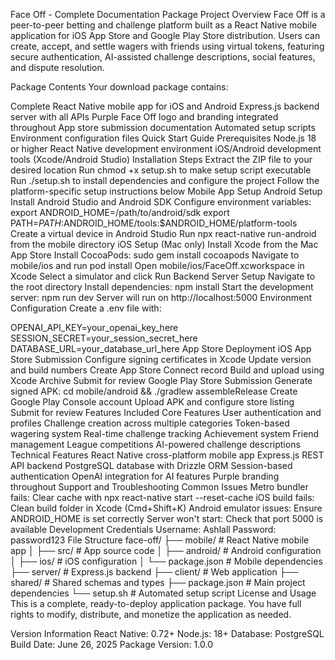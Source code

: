 Face Off - Complete Documentation Package
Project Overview
Face Off is a peer-to-peer betting and challenge platform built as a React Native mobile application for iOS App Store and Google Play Store distribution. Users can create, accept, and settle wagers with friends using virtual tokens, featuring secure authentication, AI-assisted challenge descriptions, social features, and dispute resolution.

Package Contents
Your download package contains:

Complete React Native mobile app for iOS and Android
Express.js backend server with all APIs
Purple Face Off logo and branding integrated throughout
App store submission documentation
Automated setup scripts
Environment configuration files
Quick Start Guide
Prerequisites
Node.js 18 or higher
React Native development environment
iOS/Android development tools (Xcode/Android Studio)
Installation Steps
Extract the ZIP file to your desired location
Run chmod +x setup.sh to make setup script executable
Run ./setup.sh to install dependencies and configure the project
Follow the platform-specific setup instructions below
Mobile App Setup
Android Setup
Install Android Studio and Android SDK
Configure environment variables:
export ANDROID_HOME=/path/to/android/sdk
export PATH=$PATH:$ANDROID_HOME/tools:$ANDROID_HOME/platform-tools
Create a virtual device in Android Studio
Run npx react-native run-android from the mobile directory
iOS Setup (Mac only)
Install Xcode from the Mac App Store
Install CocoaPods: sudo gem install cocoapods
Navigate to mobile/ios and run pod install
Open mobile/ios/FaceOff.xcworkspace in Xcode
Select a simulator and click Run
Backend Server Setup
Navigate to the root directory
Install dependencies: npm install
Start the development server: npm run dev
Server will run on http://localhost:5000
Environment Configuration
Create a .env file with:

OPENAI_API_KEY=your_openai_key_here
SESSION_SECRET=your_session_secret_here
DATABASE_URL=your_database_url_here
App Store Deployment
iOS App Store Submission
Configure signing certificates in Xcode
Update version and build numbers
Create App Store Connect record
Build and upload using Xcode Archive
Submit for review
Google Play Store Submission
Generate signed APK: cd mobile/android && ./gradlew assembleRelease
Create Google Play Console account
Upload APK and configure store listing
Submit for review
Features Included
Core Features
User authentication and profiles
Challenge creation across multiple categories
Token-based wagering system
Real-time challenge tracking
Achievement system
Friend management
League competitions
AI-powered challenge descriptions
Technical Features
React Native cross-platform mobile app
Express.js REST API backend
PostgreSQL database with Drizzle ORM
Session-based authentication
OpenAI integration for AI features
Purple branding throughout
Support and Troubleshooting
Common Issues
Metro bundler fails: Clear cache with npx react-native start --reset-cache
iOS build fails: Clean build folder in Xcode (Cmd+Shift+K)
Android emulator issues: Ensure ANDROID_HOME is set correctly
Server won't start: Check that port 5000 is available
Development Credentials
Username: Ashlall
Password: password123
File Structure
face-off/
├── mobile/                 # React Native mobile app
│   ├── src/               # App source code
│   ├── android/           # Android configuration
│   ├── ios/              # iOS configuration
│   └── package.json      # Mobile dependencies
├── server/               # Express.js backend
├── client/              # Web application
├── shared/              # Shared schemas and types
├── package.json         # Main project dependencies
└── setup.sh            # Automated setup script
License and Usage
This is a complete, ready-to-deploy application package. You have full rights to modify, distribute, and monetize the application as needed.

Version Information
React Native: 0.72+
Node.js: 18+
Database: PostgreSQL
Build Date: June 26, 2025
Package Version: 1.0.0

